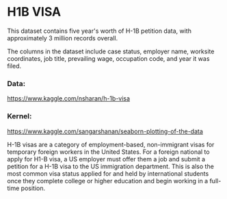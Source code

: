 # H1B VISA 

This dataset contains five year's worth of H-1B petition data, with approximately 3 million records overall. 

The columns in the dataset include case status, employer name, worksite coordinates, job title, prevailing wage, occupation code, and year it was filed.



### Data:

https://www.kaggle.com/nsharan/h-1b-visa


### Kernel:

https://www.kaggle.com/sangarshanan/seaborn-plotting-of-the-data


H-1B visas are a category of employment-based, non-immigrant visas for temporary foreign workers in the United States. For a foreign national to apply for H1-B visa, a US employer must offer them a job and submit a petition for a H-1B visa to the US immigration department. This is also the most common visa status applied for and held by international students once they complete college or higher education and begin working in a full-time position.


